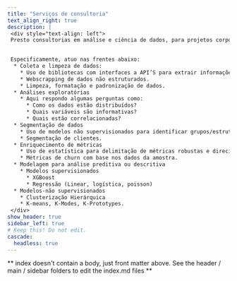 ```yaml
---
title: "Serviços de consultoria"
text_align_right: true
description: |
 <div style="text-align: left">  
 Presto consultorias em análise e ciência de dados, para projetos corporativos ou acadêmicos. Parte do que faço pode ser conferido em minha sessão de projetos, embora eu não consiga atualizar este portfolio com tudo que tenho feito, devido ao tempo.<p> Minhas maiores especialidades giram em torno das análises Ad Hoc, formulação ou reformulação de perguntas e implementação de modelos. <p>Prezo pelo princípio da parcimônia, atingindo objetivos sempre com o menor número de passos possível. Muitas vezes, a resolução de questões analíticas pode ser feita revisitando uma análise exploratória ou com modelos simples. Outras vezes a questão pode apenas ser reformular o desenho experimental ou a estrutura/coleta de dados. Por fim, problemas complexos podem exigir também soluções complexas.

 
 Especificamente, atuo nas frentes abaixo:
  * Coleta e limpeza de dados:
    * Uso de bibliotecas com interfaces a API’S para extrair informações de bases dados de maneira programática.
    * Webscrapping de dados não estruturados.
    * Limpeza, formatação e padronização de dados.
  * Análises exploratórias
    * Aqui respondo algumas perguntas como:
      * Como os dados estão distribuídos?
      * Quais variáveis são informativas?
      * Quais estão correlacionadas?
  * Segmentação de dados
    * Uso de modelos não supervisionados para identificar grupos/estruturas.
    * Segmentação de clientes.
  * Enriquecimento de métricas
    * Uso de estatística para delimitação de métricas robustas e direcionadas por dados.
    * Métricas de churn com base nos dados da amostra.
  * Modelagem para análise preditiva ou descritiva
    * Modelos supervisionados 
      * XGBoost
      * Regressão (Linear, logística, poisson)
  * Modelos-não supervisionados
    * Clusterização Hierárquica
    * K-means, K-Modes, K-Prototypes.
 </div>
show_header: true
sidebar_left: true
# Keep this! Do not edit.
cascade:
  headless: true
---
```


** index doesn't contain a body, just front matter above.
See the header / main / sidebar folders to edit the index.md files **
